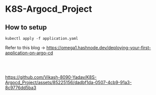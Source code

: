 # K8S-Argocd_Project



## How to setup

```
kubectl apply -f application.yaml
```


Refer to this blog -> https://omega1.hashnode.dev/deploying-your-first-application-on-argo-cd

<br><br>

https://github.com/Vikash-8090-Yadav/K8S-Argocd_Project/assets/85225156/dadbf1da-0507-4cb9-91a3-8c9776dd5ba3




